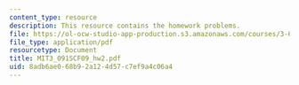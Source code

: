 ```yaml
---
content_type: resource
description: This resource contains the homework problems.
file: https://ol-ocw-studio-app-production.s3.amazonaws.com/courses/3-091sc-introduction-to-solid-state-chemistry-fall-2010/8adb6ae068b92a124d57c7ef9a4c06a4_MIT3_091SCF09_hw2.pdf
file_type: application/pdf
resourcetype: Document
title: MIT3_091SCF09_hw2.pdf
uid: 8adb6ae0-68b9-2a12-4d57-c7ef9a4c06a4
---
```


